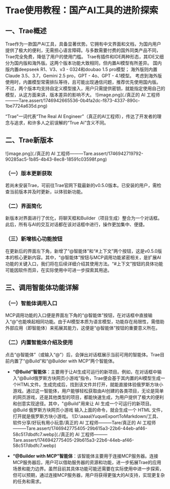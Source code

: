 # Trae使用教程：国产AI工具的进阶探索
## 一、Trae概述
Trae作为一款国产AI工具，具备显著优势。它拥有中文界面和文档，为国内用户提供了极大的便利，无需担心语言障碍。与多数需要付费的国外同类产品不同，Trae完全免费，降低了用户的使用门槛。
Trae有插件和IDE两种形态，其IDE又细分为国内版和海外版。这两个版本功能大致相同，但内置AI模型有所差异。
国内版内置deepseek R1、V3、v3 - 0324和doubao 1.5 pro模型；
海外版则内置Claude 3.5、3.7，Gemini 2.5 pro，GPT - 4o、GPT - 4.1模型。
考虑到海外版使用时，内置模型常需排队等待，且可能出现通信问题，推荐优先使用国内版。
不过，两个版本均支持自定义模型接入，用户只需提供密钥，就能指定使用自己的模型，从这方面来讲，版本差异的影响不大。
![image.png](./真正的 AI 工程师———Tare.assert/1746942665536-0b4fa2dc-f873-4337-890c-1be7724a635d.png)

“Trae”一词代表“The Real AI Engineer”（真正的AI工程师），传达了开发者的理念与追求，和许多人之前误解的“True Ai”含义不同。
## 二、Trae新版本
![image.png](./真正的 AI 工程师———Tare.assert/1746942719792-90285ac5-1b85-4b43-8ec8-18591c03598f.png)

### （一）版本更新获取
若尚未安装Trae，可前往Trae官网下载最新的v0.5.0版本。已安装的用户，需检查当前版本并及时更新，以体验新功能。
### （二）界面简化
新版本对界面进行了优化，将聊天框和Builder（项目生成）整合为一个对话框。此后，所有与AI的交互对话都在该对话框中进行，操作更加集中、便捷。
### （三）新增核心功能按钮
在更新后的界面左下角，新增了“@智能体”和“#上下文”两个按钮，这是v0.5.0版本的核心更新内容。其中，“@智能体”按钮与MCP调用功能紧密相关，是扩展AI功能的关键入口，我们将在后续详细介绍其使用方法。“#上下文”按钮的具体功能可能因软件而异，在实际使用中可进一步探索其用途。
## 三、调用智能体功能详解
### （一）智能体调用入口
MCP调用功能的入口便是界面左下角的“@智能体”按钮，在对话框中直接输入“@”也能唤起相同功能。由于AI模型本质为语言模型，功能存在局限性，需借助外部应用（即智能体）来拓展其能力，这便是“@智能体”按钮的重要意义所在。
### （二）内置智能体介绍及使用
点击“@智能体”（或输入“@”）后，会弹出对话框展示当前可用的智能体。Trae目前内置了“@Build”和“@Builder with MCP”两个智能体。

- **“@Build”智能体**：主要用于让AI生成可运行的新项目。例如，在对话框中输入“@Build俄罗斯方块网页小游戏”指令，Trae便会基于其内置的AI模型生成一个HTML文件。生成完成后，找到该文件并打开，就能直接体验俄罗斯方块小游戏。通过这一智能体，用户能够轻松获取由AI创建的各类项目，无论是简单的网页游戏，还是其他类型的项目，都能快速生成，为用户提供了极大的便利和创意实现途径。其中，"@Build"用来让 AI 生成一个可运行的新项目。
@Build 俄罗斯方块网页小游戏
输入上面的命令，就会生成一个 HTML 文件，打开就是俄罗斯方块小游戏。
![D:\aaaa\YuqueExportToMarkdown/工具、软件分享/好玩有用小玩意/真正的 AI 工程师———Tare/真正的 AI 工程师———Tare.assert/1746942775405-29b615a3-22b6-44eb-af46-58c517dbdfc7.webp](./真正的 AI 工程师———Tare.assert/1746942775405-29b615a3-22b6-44eb-af46-58c517dbdfc7.webp)


- **“@Builder with MCP”智能体**：该智能体主要用于连接MCP服务器。连接MCP服务器后，用户可以借助服务器的资源和功能，进一步拓展Trae的应用场景和能力边界。虽然目前其具体功能可能还需要在实际使用中进一步探索，但可以预期，通过连接MCP服务器，用户将获得更强大的AI支持，实现更复杂的任务和需求。​
